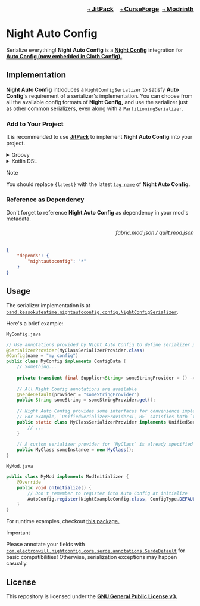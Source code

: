 ### <p align=right>[`→` JitPack](https://jitpack.io/#KessokuTeaTime/Night-Auto-Config)&emsp;[`→` CurseForge](https://www.curseforge.com/minecraft/mc-mods/night-auto-config)&ensp;[`→` Modrinth](https://modrinth.com/mod/night-auto-config)</p>

# Night Auto Config

Serialize everything! **Night Auto Config** is a **[Night Config](https://github.com/TheElectronWill/Night-Config)** integration for **[Auto Config (now embedded in Cloth Config).](https://modrinth.com/mod/cloth-config)**

## Implementation

**Night Auto Config** introduces a `NightConfigSerializer` to satisfy **Auto Config**'s requirement of a serializer's implementation. You can choose from all the available config formats of **Night Config,** and use the serializer just as other common serializers, even along with a `PartitioningSerializer`.

### Add to Your Project

It is recommended to use **[JitPack](https://jitpack.io/#KessokuTeaTime/Night-Auto-Config)** to implement **Night Auto Config** into your project.

<details>

<summary>Groovy</summary>

<h6 align="right">build.gradle</h6>

```groovy
repositories {
	maven { url "https://jitpack.io" }
}

dependencies {
	modImplementation "com.github.KessokuTeaTime:Night-Auto-Config:${project.nightautoconfig_version}"
}
```

<h6 align="right">gradle.properties</h6>

```
nightautoconfig_version={latest}
```

</details>

<details>

<summary>Kotlin DSL</summary>

<h6 align="right">build.gradle.kts</h6>

```kotlin
repositories {
	maven { url = uri("https://jitpack.io") }
}

dependencies {
	modImplementation("com.github.KessokuTeaTime:Night-Auto-Config:${project.nightautoconfig_version}")
}
```

<h6 align="right">gradle.properties</h6>

```
nightautoconfig_version={latest}
```

</details>

> [!NOTE]
> You should replace `{latest}` with the latest [`tag name`](https://github.com/KessokuTeaTime/Night-Auto-Config/tags) of **Night Auto Config.**

### Reference as Dependency

Don't forget to reference **Night Auto Config** as dependency in your mod's metadata.

<h6 align="right">fabric.mod.json / quilt.mod.json</h6>

```json
{
	"depends": {
		"nightautoconfig": "*"
	}
}
```

</details>

## Usage

The serializer implementation is at [`band.kessokuteatime.nightautoconfig.config.NightConfigSerializer`](src/main/java/band/kessokuteatime/nightautoconfig/config/NightConfigSerializer.java).

Here's a brief example:

`MyConfig.java`
```java
// Use annotations provided by Night Auto Config to define serializer providers and deserializer providers at runtime!
@SerializerProvider(MyClassSerializerProvider.class)
@Config(name = "my_config")
public class MyConfig implements ConfigData {
    // Something...
    
    private transient final Supplier<String> someStringProvider = () -> "default";
    
    // All Night Config annotations are available
    @SerdeDefault(provider = "someStringProvider")
    public String someString = someStringProvider.get();
    
    // Night Auto Config provides some interfaces for convenience implementations
    // For example, `UnifiedSerializerProvider<T, R>` satisfies both `ValueSerializer<T, R>` and `ValueSerializerProvider<T, R>`
    public static class MyClassSerializerProvider implements UnifiedSerializerProvider<MyClass, String> {
        // ...
    }
    
    // A custom serializer provider for `MyClass` is already specified at type definition
    public MyClass someInstance = new MyClass();
}
```

`MyMod.java`
```java
public class MyMod implements ModInitializer {
    @Override
    public void onInitialize() {
        // Don't remember to register into Auto Config at initialize
        AutoConfig.register(NightExampleConfig.class, ConfigType.DEFAULT_COMMENTED::fileWatcherSerializer);
    }
}
```

For runtime examples, checkout [this package.](/src/main/java/band/kessokuteatime/nightautoconfig/example/config)

> [!IMPORTANT]
> Please annotate your fields with [`com.electronwill.nightconfig.core.serde.annotations.SerdeDefault`](https://github.com/TheElectronWill/night-config/blob/master/core/src/main/java/com/electronwill/nightconfig/core/serde/annotations/SerdeDefault.java) for basic compatibilities! Otherwise, serialization exceptions may happen casually.

## License

This repository is licensed under the **[GNU General Public License v3.](LICENSE)**
